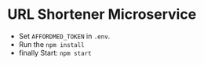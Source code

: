 # URL Shortener Microservice

- Set `AFFORDMED_TOKEN` in `.env`.
- Run the `npm install`
- finally Start: `npm start`
